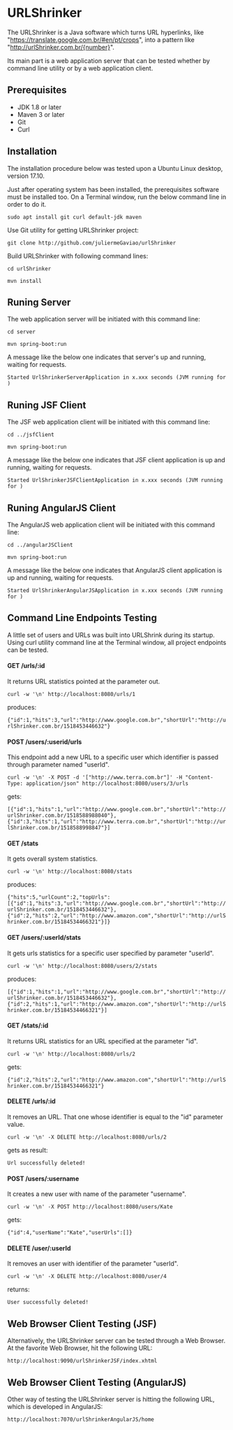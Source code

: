 # URLShrinker

The URLShrinker is a Java software which turns URL hyperlinks, like "https://translate.google.com.br/#en/pt/crops", into a pattern like "http://urlShrinker.com.br/{number}".

Its main part is a web application server that can be tested whether by command line utility or by a web application client.

## Prerequisites
- JDK 1.8 or later
- Maven 3 or later
- Git
- Curl

## Installation

The installation procedure below was tested upon a Ubuntu Linux desktop, version 17.10.

Just after operating system has been installed, the prerequisites software must be installed too. On a Terminal window, run the below command line in order to do it.

`sudo apt install git curl default-jdk maven`


Use Git utility for getting URLShrinker project:

`git clone http://github.com/juliermeGaviao/urlShrinker`


Build URLShrinker with following command lines:

`cd urlShrinker`

`mvn install`


## Runing Server 

The web application server will be initiated with this command line:

`cd server`

`mvn spring-boot:run`


A message like the below one indicates that server's up and running, waiting for requests.

`Started UrlShrinkerServerApplication in x.xxx seconds (JVM running for )`


## Runing JSF Client 

The JSF web application client will be initiated with this command line:

`cd ../jsfClient`

`mvn spring-boot:run`


A message like the below one indicates that JSF client application is up and running, waiting for requests.

`Started UrlShrinkerJSFClientApplication in x.xxx seconds (JVM running for )`


## Runing AngularJS Client 

The AngularJS web application client will be initiated with this command line:

`cd ../angularJSClient`

`mvn spring-boot:run`


A message like the below one indicates that AngularJS client application is up and running, waiting for requests.

`Started UrlShrinkerAngularJSApplication in x.xxx seconds (JVM running for )`


## Command Line Endpoints Testing 

A little set of users and URLs was built into URLShrink during its startup. Using curl utility command line at the Terminal window, all project endpoints can be tested.

#### GET /urls/:id

It returns URL statistics pointed at the parameter out.

`curl -w '\n' http://localhost:8080/urls/1`

produces:

`{"id":1,"hits":3,"url":"http://www.google.com.br","shortUrl":"http://urlShrinker.com.br/1518453446632"}`

#### POST /users/:userid/urls

This endpoint add a new URL to a specific user which identifier is passed through parameter named "userId".

`curl -w '\n' -X POST -d '["http://www.terra.com.br"]' -H "Content-Type: application/json" http://localhost:8080/users/3/urls`

gets:

`[{"id":1,"hits":1,"url":"http://www.google.com.br","shortUrl":"http://urlShrinker.com.br/1518588988040"},{"id":3,"hits":1,"url":"http://www.terra.com.br","shortUrl":"http://urlShrinker.com.br/1518588998847"}]`

#### GET /stats

It gets overall system statistics.

`curl -w '\n' http://localhost:8080/stats`

produces:

`{"hits":5,"urlCount":2,"topUrls":[{"id":1,"hits":3,"url":"http://www.google.com.br","shortUrl":"http://urlShrinker.com.br/1518453446632"},{"id":2,"hits":2,"url":"http://www.amazon.com","shortUrl":"http://urlShrinker.com.br/15184534466321"}]}`

#### GET /users/:userId/stats

It gets urls statistics for a specific user specified by parameter "userId".

`curl -w '\n' http://localhost:8080/users/2/stats`

produces:

`[{"id":1,"hits":1,"url":"http://www.google.com.br","shortUrl":"http://urlShrinker.com.br/1518453446632"},{"id":2,"hits":1,"url":"http://www.amazon.com","shortUrl":"http://urlShrinker.com.br/15184534466321"}]`

#### GET /stats/:id

It returns URL statistics for an URL specified at the parameter "id".

`curl -w '\n' http://localhost:8080/urls/2`

gets:

`{"id":2,"hits":2,"url":"http://www.amazon.com","shortUrl":"http://urlShrinker.com.br/15184534466321"}`

#### DELETE /urls/:id

It removes an URL. That one whose identifier is equal to the "id" parameter value.

`curl -w '\n' -X DELETE http://localhost:8080/urls/2`

gets as result:

`Url successfully deleted!`

#### POST /users/:username

It creates a new user with name of the parameter "username".

`curl -w '\n' -X POST http://localhost:8080/users/Kate`

gets:

`{"id":4,"userName":"Kate","userUrls":[]}`

#### DELETE /user/:userId

It removes an user with identifier of the parameter "userId".

`curl -w '\n' -X DELETE http://localhost:8080/user/4`

returns:

`User successfully deleted!`


## Web Browser Client Testing (JSF)

Alternatively, the URLShrinker server can be tested through a Web Browser. At the favorite Web Browser, hit the following URL:

`http://localhost:9090/urlShrinkerJSF/index.xhtml`

## Web Browser Client Testing (AngularJS)

Other way of testing the URLShrinker server is hitting the following URL, which is developed in AngularJS:

`http://localhost:7070/urlShrinkerAngularJS/home`
